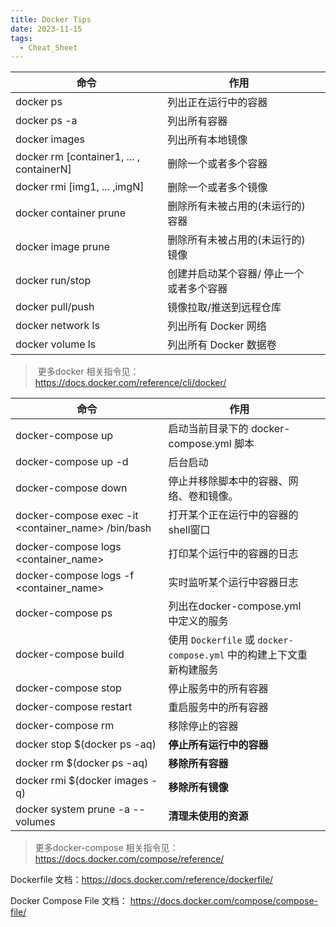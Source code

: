 ```yaml
---
title: Docker Tips
date: 2023-11-15
tags:
  - Cheat_Sheet
---
```



| 命令                                     | 作用                                     |      |
| ---------------------------------------- | ---------------------------------------- | ---- |
| docker ps                                | 列出正在运行中的容器                     |      |
| docker ps -a                             | 列出所有容器                             |      |
| docker images                            | 列出所有本地镜像                         |      |
| docker rm [container1, ... , containerN] | 删除一个或者多个容器                     |      |
| docker rmi [img1, ... ,imgN]             | 删除一个或者多个镜像                     |      |
| docker container prune                   | 删除所有未被占用的(未运行的)容器         |      |
| docker image prune                       | 删除所有未被占用的(未运行的)镜像         |      |
| docker run/stop                          | 创建并启动某个容器/ 停止一个或者多个容器 |      |
| docker pull/push                         | 镜像拉取/推送到远程仓库                  |      |
| docker network ls                        | 列出所有 Docker 网络                     |      |
| docker volume ls                         | 列出所有 Docker 数据卷                   |      |

> ​	更多docker 相关指令见： https://docs.docker.com/reference/cli/docker/

| 命令                                               | 作用                                                         |      |
| -------------------------------------------------- | ------------------------------------------------------------ | ---- |
| docker-compose up                                  | 启动当前目录下的 docker-compose.yml 脚本                     |      |
| docker-compose up -d                               | 后台启动                                                     |      |
| docker-compose down                                | 停止并移除脚本中的容器、网络、卷和镜像。                     |      |
| docker-compose exec -it <container_name> /bin/bash | 打开某个正在运行中的容器的shell窗口                          |      |
| docker-compose logs <container_name>               | 打印某个运行中的容器的日志                                   |      |
| docker-compose logs -f <container_name>            | 实时监听某个运行中容器日志                                   |      |
| docker-compose ps                                  | 列出在docker-compose.yml 中定义的服务                        |      |
| docker-compose build                               | 使用 `Dockerfile` 或 `docker-compose.yml` 中的构建上下文重新构建服务 |      |
| docker-compose stop                                | 停止服务中的所有容器                                         |      |
| docker-compose restart                             | 重启服务中的所有容器                                         |      |
| docker-compose rm                                  | 移除停止的容器                                               |      |
| docker stop $(docker ps -aq)                       | **停止所有运行中的容器**                                     |      |
| docker rm $(docker ps -aq)                         | **移除所有容器**                                             |      |
| docker rmi $(docker images -q)                     | **移除所有镜像**                                             |      |
| docker system prune -a --volumes                   | **清理未使用的资源**                                         |      |

> 更多docker-compose 相关指令见：https://docs.docker.com/compose/reference/

Dockerfile 文档：https://docs.docker.com/reference/dockerfile/

Docker Compose File 文档： https://docs.docker.com/compose/compose-file/